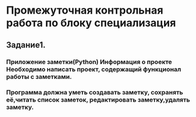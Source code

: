 # Промежуточная контрольная работа по блоку специализация

## Задание1. 

### Приложение заметки(Python) Информация о проекте Необходимо написать проект, содержащий функционал работы с заметками. 
### Программа должна уметь создавать заметку, сохранять её,читать список заметок, редактировать заметку,удалять заметку.
